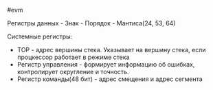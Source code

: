 #evm 

Регистры данных
	- Знак
	- Порядок 
	- Мантиса(24, 53, 64)


Системные регистры:
- ТОР - адрес вершины стека. Указывает на вершину стека, если процкессор работает в режиме стека
- Регистр управления - формирует информацию об ошибках, контролирует округление и точность.
- Регистр команды(48 бит) - адрес смещения и адрес сегмента